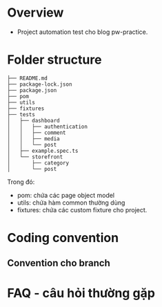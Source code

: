 # Overview
- Project automation test cho blog pw-practice.

# Folder structure
```
├── README.md
├── package-lock.json
├── package.json
├── pom
├── utils
├── fixtures
├── tests
│   ├── dashboard
│   │   ├── authentication
│   │   ├── comment
│   │   ├── media
│   │   └── post
│   ├── example.spec.ts
│   └── storefront
│       ├── category
│       └── post
```

Trong đó:
- pom: chứa các page object model
- utils: chứa hàm common thường dùng
- fixtures: chứa các custom fixture cho project.

# Coding convention
## Convention cho branch

# FAQ - câu hỏi thường gặp